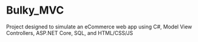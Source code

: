 # Bulky_MVC
Project designed to simulate an eCommerce web app using C#, Model View Controllers, ASP.NET Core, SQL, and HTML/CSS/JS
